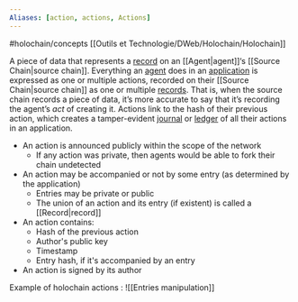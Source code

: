 ```yaml
---
Aliases: [action, actions, Actions]
---
```


#holochain/concepts 
[[Outils et Technologie/DWeb/Holochain/Holochain]]

A piece of data that represents a [record](https://developer.holochain.org/glossary/#record) on an [[Agent|agent]]‘s [[Source Chain|source chain]]. Everything an [agent](https://developer.holochain.org/glossary/#agent) does in an [application](https://developer.holochain.org/glossary/#application) is expressed as one or multiple actions, recorded on their [[Source Chain|source chain]] as one or multiple [records](https://developer.holochain.org/glossary/#record). That is, when the source chain records a piece of data, it’s more accurate to say that it’s recording the agent’s _act_ of creating it. Actions link to the hash of their previous action, which creates a tamper-evident [journal](https://developer.holochain.org/glossary/#journal) or [ledger](https://developer.holochain.org/glossary/#ledger) of all their actions in an application.

- An action is announced publicly within the scope of the network
    - If any action was private, then agents would be able to fork their chain undetected
-  An action may be accompanied or not by some entry (as determined by the application)
    - Entries may be private or public
    - The union of an action and its entry (if existent) is called a [[Record|record]]
- An action contains:
    - Hash of the previous action
    - Author's public key
    - Timestamp
    - Entry hash, if it's accompanied by an entry
- An action is signed by its author

Example of holochain actions : ![[Entries manipulation]]